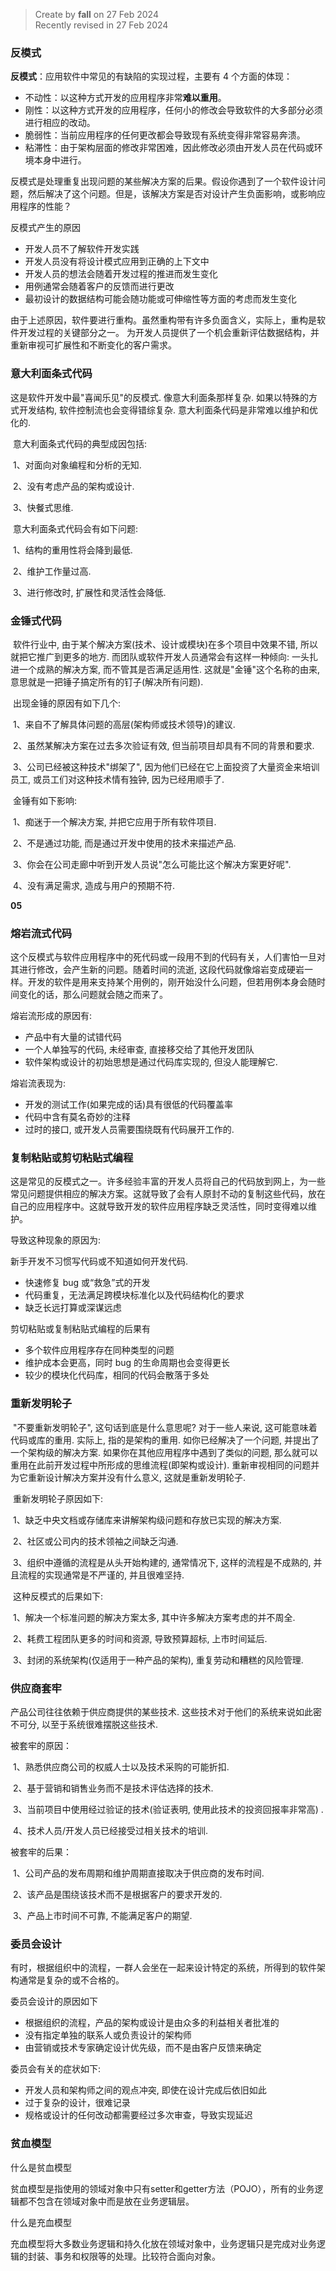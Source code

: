> Create by **fall** on 27 Feb 2024<br/>
> Recently revised in 27 Feb 2024

### 反模式

**反模式**：应用软件中常见的有缺陷的实现过程，主要有 4 个方面的体现：

- 不动性：以这种方式开发的应用程序非常**难以重用**。
- 刚性：以这种方式开发的应用程序，任何小的修改会导致软件的大多部分必须进行相应的改动。
- 脆弱性：当前应用程序的任何更改都会导致现有系统变得非常容易奔溃。
- 粘滞性：由于架构层面的修改非常困难，因此修改必须由开发人员在代码或环境本身中进行。

反模式是处理重复出现问题的某些解决方案的后果。假设你遇到了一个软件设计问题，然后解决了这个问题。但是，该解决方案是否对设计产生负面影响，或影响应用程序的性能？

反模式产生的原因

- 开发人员不了解软件开发实践
- 开发人员没有将设计模式应用到正确的上下文中
- 开发人员的想法会随着开发过程的推进而发生变化
- 用例通常会随着客户的反馈而进行更改
- 最初设计的数据结构可能会随功能或可伸缩性等方面的考虑而发生变化

由于上述原因，软件要进行重构。虽然重构带有许多负面含义，实际上，重构是软件开发过程的关键部分之一。 为开发人员提供了一个机会重新评估数据结构，并重新审视可扩展性和不断变化的客户需求。

### 意大利面条式代码

这是软件开发中最"喜闻乐见"的反模式. 像意大利面条那样复杂. 如果以特殊的方式开发结构, 软件控制流也会变得错综复杂. 意大利面条代码是非常难以维护和优化的.

​    意大利面条式代码的典型成因包括:

​        1、对面向对象编程和分析的无知.

​        2、没有考虑产品的架构或设计.

​        3、快餐式思维.

​    意大利面条式代码会有如下问题:

​        1、结构的重用性将会降到最低.

​        2、维护工作量过高.

​        3、进行修改时, 扩展性和灵活性会降低.

### 金锤式代码

​    软件行业中, 由于某个解决方案(技术、设计或模块)在多个项目中效果不错, 所以就把它推广到更多的地方.  而团队或软件开发人员通常会有这样一种倾向: 一头扎进一个成熟的解决方案, 而不管其是否满足适用性. 这就是"金锤"这个名称的由来,  意思就是一把锤子搞定所有的钉子(解决所有问题).

​    出现金锤的原因有如下几个:

​        1、来自不了解具体问题的高层(架构师或技术领导)的建议.

​        2、虽然某解决方案在过去多次验证有效, 但当前项目却具有不同的背景和要求.

​        3、公司已经被这种技术"绑架了", 因为他们已经在它上面投资了大量资金来培训员工, 或员工们对这种技术情有独钟, 因为已经用顺手了.

​    金锤有如下影响:

​        1、痴迷于一个解决方案, 并把它应用于所有软件项目.

​        2、不是通过功能, 而是通过开发中使用的技术来描述产品.

​        3、你会在公司走廊中听到开发人员说"怎么可能比这个解决方案更好呢".

​        4、没有满足需求, 造成与用户的预期不符.

**05**

### 熔岩流式代码

这个反模式与软件应用程序中的死代码或一段用不到的代码有关，人们害怕一旦对其进行修改，会产生新的问题。随着时间的流逝,  这段代码就像熔岩变成硬岩一样。开发的软件是用来支持某个用例的，刚开始没什么问题，但若用例本身会随时间变化的话，那么问题就会随之而来了。

熔岩流形成的原因有:

- 产品中有大量的试错代码
- 一个人单独写的代码, 未经审查, 直接移交给了其他开发团队
- 软件架构或设计的初始思想是通过代码库实现的, 但没人能理解它.

熔岩流表现为:

- 开发的测试工作(如果完成的话)具有很低的代码覆盖率
- 代码中含有莫名奇妙的注释
- 过时的接口, 或开发人员需要围绕既有代码展开工作的.

### 复制粘贴或剪切粘贴式编程

这是常见的反模式之一。许多经验丰富的开发人员将自己的代码放到网上，为一些常见问题提供相应的解决方案。这就导致了会有人原封不动的复制这些代码，放在自己的应用程序中。这就导致开发的软件应用程序缺乏灵活性，同时变得难以维护。

导致这种现象的原因为:

新手开发不习惯写代码或不知道如何开发代码.

- 快速修复 bug 或“救急”式的开发
- 代码重复，无法满足跨模块标准化以及代码结构化的要求
- 缺乏长远打算或深谋远虑

剪切粘贴或复制粘贴式编程的后果有

- 多个软件应用程序存在同种类型的问题
- 维护成本会更高，同时 bug 的生命周期也会变得更长
- 较少的模块化代码库，相同的代码会散落于多处

### 重新发明轮子

​    "不要重新发明轮子", 这句话到底是什么意思呢? 对于一些人来说, 这可能意味着代码或库的重用. 实际上, 指的是架构的重用.  如你已经解决了一个问题, 并提出了一个架构级的解决方案. 如果你在其他应用程序中遇到了类似的问题,  那么就可以重用在此前开发过程中所形成的思维流程(即架构或设计). 重新审视相同的问题并为它重新设计解决方案并没有什么意义, 这就是重新发明轮子.

​    重新发明轮子原因如下:

​        1、缺乏中央文档或存储库来讲解架构级问题和存放已实现的解决方案.

​        2、社区或公司内的技术领袖之间缺乏沟通.

​        3、组织中遵循的流程是从头开始构建的, 通常情况下, 这样的流程是不成熟的, 并且流程的实现通常是不严谨的, 并且很难坚持.

​    这种反模式的后果如下:

​        1、解决一个标准问题的解决方案太多, 其中许多解决方案考虑的并不周全.

​        2、耗费工程团队更多的时间和资源, 导致预算超标, 上市时间延后.

​        3、封闭的系统架构(仅适用于一种产品的架构), 重复劳动和糟糕的风险管理.

### 供应商套牢

产品公司往往依赖于供应商提供的某些技术. 这些技术对于他们的系统来说如此密不可分, 以至于系统很难摆脱这些技术.

被套牢的原因：

​        1、熟悉供应商公司的权威人士以及技术采购的可能折扣.

​        2、基于营销和销售业务而不是技术评估选择的技术.

​        3、当前项目中使用经过验证的技术(验证表明, 使用此技术的投资回报率非常高) .

​        4、技术人员/开发人员已经接受过相关技术的培训.

被套牢的后果：

​        1、公司产品的发布周期和维护周期直接取决于供应商的发布时间.

​        2、该产品是围绕该技术而不是根据客户的要求开发的.

​        3、产品上市时间不可靠, 不能满足客户的期望.

### 委员会设计

有时，根据组织中的流程，一群人会坐在一起来设计特定的系统，所得到的软件架构通常是复杂的或不合格的。

委员会设计的原因如下

- 根据组织的流程，产品的架构或设计是由众多的利益相关者批准的
- 没有指定单独的联系人或负责设计的架构师
- 由营销或技术专家确定设计优先级，而不是由客户反馈来确定

委员会有关的症状如下:

- 开发人员和架构师之间的观点冲突, 即使在设计完成后依旧如此
- 过于复杂的设计，很难记录
- 规格或设计的任何改动都需要经过多次审查，导致实现延迟

### 贫血模型

什么是贫血模型

贫血模型是指使用的领域对象中只有setter和getter方法（POJO），所有的业务逻辑都不包含在领域对象中而是放在业务逻辑层。

什么是充血模型

充血模型将大多数业务逻辑和持久化放在领域对象中，业务逻辑只是完成对业务逻辑的封装、事务和权限等的处理。比较符合面向对象。